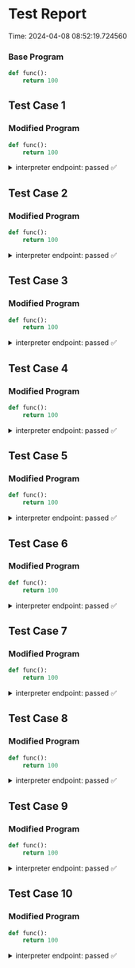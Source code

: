 # Test Report

Time: 2024-04-08 08:52:19.724560

### Base Program

```py
def func():
	return 100
```

## Test Case 1

### Modified Program

```py
def func():
	return 100
```

<details>
<summary>interpreter endpoint: passed ✅</summary>

Request Body: 
```json
{
    "language": "py",
    "program_model": "{\"importStatements\": [], \"fncs\": {\"func\": {\"name\": \"func\", \"rettype\": \"*\", \"initloc\": 1, \"endloc\": 0, \"params\": [], \"locexprs\": {\"1\": [{\"val0\": \"$ret\", \"val1\": {\"value\": \"100\", \"line\": 2, \"tokentype\": \"Constant\"}, \"valueArray\": [\"$ret\", {\"value\": \"100\", \"line\": 2}], \"valueList\": [\"$ret\", {\"value\": \"100\", \"line\": 2}]}]}, \"loctrans\": {\"1\": {}}, \"locdescs\": {\"1\": \"around the beginning of function 'func'\"}, \"types\": {}}}}",
    "function": "func",
    "inputs": "[]",
    "args": "[]"
}
```

Message: 
```
Success
```

Actual Output: 
```json
{
    "entries": [
        {
            "functionName": "func",
            "location": 1,
            "mem": {
                "$ret'": 100,
                "$ret": "<undef>"
            },
            "isChecked": false
        }
    ]
}
```

</details>

## Test Case 2

### Modified Program

```py
def func():
	return 100
```

<details>
<summary>interpreter endpoint: passed ✅</summary>

Request Body: 
```json
{
    "language": "py",
    "program_model": "{\"importStatements\": [], \"fncs\": {\"func\": {\"name\": \"func\", \"rettype\": \"*\", \"initloc\": 1, \"endloc\": 0, \"params\": [], \"locexprs\": {\"1\": [{\"val0\": \"$ret\", \"val1\": {\"value\": \"100\", \"line\": 2, \"tokentype\": \"Constant\"}, \"valueArray\": [\"$ret\", {\"value\": \"100\", \"line\": 2}], \"valueList\": [\"$ret\", {\"value\": \"100\", \"line\": 2}]}]}, \"loctrans\": {\"1\": {}}, \"locdescs\": {\"1\": \"around the beginning of function 'func'\"}, \"types\": {}}}}",
    "function": "func",
    "inputs": "[]",
    "args": "[]"
}
```

Message: 
```
Success
```

Actual Output: 
```json
{
    "entries": [
        {
            "functionName": "func",
            "location": 1,
            "mem": {
                "$ret'": 100,
                "$ret": "<undef>"
            },
            "isChecked": false
        }
    ]
}
```

</details>

## Test Case 3

### Modified Program

```py
def func():
	return 100
```

<details>
<summary>interpreter endpoint: passed ✅</summary>

Request Body: 
```json
{
    "language": "py",
    "program_model": "{\"importStatements\": [], \"fncs\": {\"func\": {\"name\": \"func\", \"rettype\": \"*\", \"initloc\": 1, \"endloc\": 0, \"params\": [], \"locexprs\": {\"1\": [{\"val0\": \"$ret\", \"val1\": {\"value\": \"100\", \"line\": 2, \"tokentype\": \"Constant\"}, \"valueArray\": [\"$ret\", {\"value\": \"100\", \"line\": 2}], \"valueList\": [\"$ret\", {\"value\": \"100\", \"line\": 2}]}]}, \"loctrans\": {\"1\": {}}, \"locdescs\": {\"1\": \"around the beginning of function 'func'\"}, \"types\": {}}}}",
    "function": "func",
    "inputs": "[]",
    "args": "[]"
}
```

Message: 
```
Success
```

Actual Output: 
```json
{
    "entries": [
        {
            "functionName": "func",
            "location": 1,
            "mem": {
                "$ret'": 100,
                "$ret": "<undef>"
            },
            "isChecked": false
        }
    ]
}
```

</details>

## Test Case 4

### Modified Program

```py
def func():
	return 100
```

<details>
<summary>interpreter endpoint: passed ✅</summary>

Request Body: 
```json
{
    "language": "py",
    "program_model": "{\"importStatements\": [], \"fncs\": {\"func\": {\"name\": \"func\", \"rettype\": \"*\", \"initloc\": 1, \"endloc\": 0, \"params\": [], \"locexprs\": {\"1\": [{\"val0\": \"$ret\", \"val1\": {\"value\": \"100\", \"line\": 2, \"tokentype\": \"Constant\"}, \"valueArray\": [\"$ret\", {\"value\": \"100\", \"line\": 2}], \"valueList\": [\"$ret\", {\"value\": \"100\", \"line\": 2}]}]}, \"loctrans\": {\"1\": {}}, \"locdescs\": {\"1\": \"around the beginning of function 'func'\"}, \"types\": {}}}}",
    "function": "func",
    "inputs": "[]",
    "args": "[]"
}
```

Message: 
```
Success
```

Actual Output: 
```json
{
    "entries": [
        {
            "functionName": "func",
            "location": 1,
            "mem": {
                "$ret'": 100,
                "$ret": "<undef>"
            },
            "isChecked": false
        }
    ]
}
```

</details>

## Test Case 5

### Modified Program

```py
def func():
	return 100
```

<details>
<summary>interpreter endpoint: passed ✅</summary>

Request Body: 
```json
{
    "language": "py",
    "program_model": "{\"importStatements\": [], \"fncs\": {\"func\": {\"name\": \"func\", \"rettype\": \"*\", \"initloc\": 1, \"endloc\": 0, \"params\": [], \"locexprs\": {\"1\": [{\"val0\": \"$ret\", \"val1\": {\"value\": \"100\", \"line\": 2, \"tokentype\": \"Constant\"}, \"valueArray\": [\"$ret\", {\"value\": \"100\", \"line\": 2}], \"valueList\": [\"$ret\", {\"value\": \"100\", \"line\": 2}]}]}, \"loctrans\": {\"1\": {}}, \"locdescs\": {\"1\": \"around the beginning of function 'func'\"}, \"types\": {}}}}",
    "function": "func",
    "inputs": "[]",
    "args": "[]"
}
```

Message: 
```
Success
```

Actual Output: 
```json
{
    "entries": [
        {
            "functionName": "func",
            "location": 1,
            "mem": {
                "$ret'": 100,
                "$ret": "<undef>"
            },
            "isChecked": false
        }
    ]
}
```

</details>

## Test Case 6

### Modified Program

```py
def func():
	return 100
```

<details>
<summary>interpreter endpoint: passed ✅</summary>

Request Body: 
```json
{
    "language": "py",
    "program_model": "{\"importStatements\": [], \"fncs\": {\"func\": {\"name\": \"func\", \"rettype\": \"*\", \"initloc\": 1, \"endloc\": 0, \"params\": [], \"locexprs\": {\"1\": [{\"val0\": \"$ret\", \"val1\": {\"value\": \"100\", \"line\": 2, \"tokentype\": \"Constant\"}, \"valueArray\": [\"$ret\", {\"value\": \"100\", \"line\": 2}], \"valueList\": [\"$ret\", {\"value\": \"100\", \"line\": 2}]}]}, \"loctrans\": {\"1\": {}}, \"locdescs\": {\"1\": \"around the beginning of function 'func'\"}, \"types\": {}}}}",
    "function": "func",
    "inputs": "[]",
    "args": "[]"
}
```

Message: 
```
Success
```

Actual Output: 
```json
{
    "entries": [
        {
            "functionName": "func",
            "location": 1,
            "mem": {
                "$ret'": 100,
                "$ret": "<undef>"
            },
            "isChecked": false
        }
    ]
}
```

</details>

## Test Case 7

### Modified Program

```py
def func():
	return 100
```

<details>
<summary>interpreter endpoint: passed ✅</summary>

Request Body: 
```json
{
    "language": "py",
    "program_model": "{\"importStatements\": [], \"fncs\": {\"func\": {\"name\": \"func\", \"rettype\": \"*\", \"initloc\": 1, \"endloc\": 0, \"params\": [], \"locexprs\": {\"1\": [{\"val0\": \"$ret\", \"val1\": {\"value\": \"100\", \"line\": 2, \"tokentype\": \"Constant\"}, \"valueArray\": [\"$ret\", {\"value\": \"100\", \"line\": 2}], \"valueList\": [\"$ret\", {\"value\": \"100\", \"line\": 2}]}]}, \"loctrans\": {\"1\": {}}, \"locdescs\": {\"1\": \"around the beginning of function 'func'\"}, \"types\": {}}}}",
    "function": "func",
    "inputs": "[]",
    "args": "[]"
}
```

Message: 
```
Success
```

Actual Output: 
```json
{
    "entries": [
        {
            "functionName": "func",
            "location": 1,
            "mem": {
                "$ret'": 100,
                "$ret": "<undef>"
            },
            "isChecked": false
        }
    ]
}
```

</details>

## Test Case 8

### Modified Program

```py
def func():
	return 100
```

<details>
<summary>interpreter endpoint: passed ✅</summary>

Request Body: 
```json
{
    "language": "py",
    "program_model": "{\"importStatements\": [], \"fncs\": {\"func\": {\"name\": \"func\", \"rettype\": \"*\", \"initloc\": 1, \"endloc\": 0, \"params\": [], \"locexprs\": {\"1\": [{\"val0\": \"$ret\", \"val1\": {\"value\": \"100\", \"line\": 2, \"tokentype\": \"Constant\"}, \"valueArray\": [\"$ret\", {\"value\": \"100\", \"line\": 2}], \"valueList\": [\"$ret\", {\"value\": \"100\", \"line\": 2}]}]}, \"loctrans\": {\"1\": {}}, \"locdescs\": {\"1\": \"around the beginning of function 'func'\"}, \"types\": {}}}}",
    "function": "func",
    "inputs": "[]",
    "args": "[]"
}
```

Message: 
```
Success
```

Actual Output: 
```json
{
    "entries": [
        {
            "functionName": "func",
            "location": 1,
            "mem": {
                "$ret'": 100,
                "$ret": "<undef>"
            },
            "isChecked": false
        }
    ]
}
```

</details>

## Test Case 9

### Modified Program

```py
def func():
	return 100
```

<details>
<summary>interpreter endpoint: passed ✅</summary>

Request Body: 
```json
{
    "language": "py",
    "program_model": "{\"importStatements\": [], \"fncs\": {\"func\": {\"name\": \"func\", \"rettype\": \"*\", \"initloc\": 1, \"endloc\": 0, \"params\": [], \"locexprs\": {\"1\": [{\"val0\": \"$ret\", \"val1\": {\"value\": \"100\", \"line\": 2, \"tokentype\": \"Constant\"}, \"valueArray\": [\"$ret\", {\"value\": \"100\", \"line\": 2}], \"valueList\": [\"$ret\", {\"value\": \"100\", \"line\": 2}]}]}, \"loctrans\": {\"1\": {}}, \"locdescs\": {\"1\": \"around the beginning of function 'func'\"}, \"types\": {}}}}",
    "function": "func",
    "inputs": "[]",
    "args": "[]"
}
```

Message: 
```
Success
```

Actual Output: 
```json
{
    "entries": [
        {
            "functionName": "func",
            "location": 1,
            "mem": {
                "$ret'": 100,
                "$ret": "<undef>"
            },
            "isChecked": false
        }
    ]
}
```

</details>

## Test Case 10

### Modified Program

```py
def func():
	return 100
```

<details>
<summary>interpreter endpoint: passed ✅</summary>

Request Body: 
```json
{
    "language": "py",
    "program_model": "{\"importStatements\": [], \"fncs\": {\"func\": {\"name\": \"func\", \"rettype\": \"*\", \"initloc\": 1, \"endloc\": 0, \"params\": [], \"locexprs\": {\"1\": [{\"val0\": \"$ret\", \"val1\": {\"value\": \"100\", \"line\": 2, \"tokentype\": \"Constant\"}, \"valueArray\": [\"$ret\", {\"value\": \"100\", \"line\": 2}], \"valueList\": [\"$ret\", {\"value\": \"100\", \"line\": 2}]}]}, \"loctrans\": {\"1\": {}}, \"locdescs\": {\"1\": \"around the beginning of function 'func'\"}, \"types\": {}}}}",
    "function": "func",
    "inputs": "[]",
    "args": "[]"
}
```

Message: 
```
Success
```

Actual Output: 
```json
{
    "entries": [
        {
            "functionName": "func",
            "location": 1,
            "mem": {
                "$ret'": 100,
                "$ret": "<undef>"
            },
            "isChecked": false
        }
    ]
}
```

</details>

